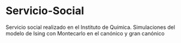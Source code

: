 # Servicio-Social
Servicio social realizado en el Instituto de Química. Simulaciones del modelo de Ising con Montecarlo en el canónico y gran canónico
